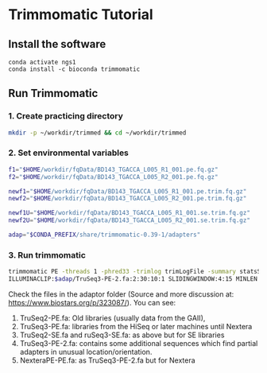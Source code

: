 # Trimmomatic Tutorial

## Install the software

```
conda activate ngs1
conda install -c bioconda trimmomatic 
```

## Run Trimmomatic

### 1. Create practicing directory

```bash
mkdir -p ~/workdir/trimmed && cd ~/workdir/trimmed 
```

### 2. Set environmental variables

```bash
f1="$HOME/workdir/fqData/BD143_TGACCA_L005_R1_001.pe.fq.gz"
f2="$HOME/workdir/fqData/BD143_TGACCA_L005_R2_001.pe.fq.gz"

newf1="$HOME/workdir/fqData/BD143_TGACCA_L005_R1_001.pe.trim.fq.gz"
newf2="$HOME/workdir/fqData/BD143_TGACCA_L005_R2_001.pe.trim.fq.gz"

newf1U="$HOME/workdir/fqData/BD143_TGACCA_L005_R1_001.se.trim.fq.gz"
newf2U="$HOME/workdir/fqData/BD143_TGACCA_L005_R2_001.se.trim.fq.gz"

adap="$CONDA_PREFIX/share/trimmomatic-0.39-1/adapters"
```

### 3. Run trimmomatic

```bash
trimmomatic PE -threads 1 -phred33 -trimlog trimLogFile -summary statsSummaryFile  $f1 $f2 $newf1 $newf1U $newf2 $newf2U \
ILLUMINACLIP:$adap/TruSeq3-PE-2.fa:2:30:10:1 SLIDINGWINDOW:4:15 MINLEN:36
```


Check the files in the adaptor folder (Source and more discussion at: https://www.biostars.org/p/323087/). You can see:
1. TruSeq2-PE.fa: Old libraries (usually data from the GAII), 
2. TruSeq3-PE.fa: libraries from the HiSeq or later machines until Nextera
3. TruSeq2-SE.fa and ruSeq3-SE.fa: as above but for SE libraries
4. TruSeq3-PE-2.fa: contains some additional sequences which find partial adapters in unusual location/orientation.
5. NexteraPE-PE.fa: as TruSeq3-PE-2.fa but for Nextera

